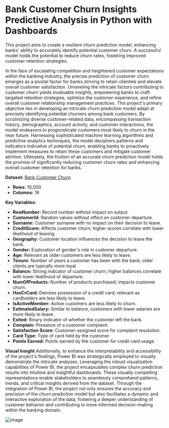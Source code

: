 # Bank Customer Churn Insights Predictive Analysis in Python with Dashboards
This project aims to create a resilient churn prediction model, enhancing banks' ability to accurately identify potential customer churn. A successful model holds the potential to reduce churn rates, fostering improved customer retention strategies.


In the face of escalating competition and heightened customer expectations within the banking industry, the precise prediction of customer churn emerges as a pivotal factor for banks striving to retain clientele and elevate overall customer satisfaction. Unraveling the intricate factors contributing to customer churn yields invaluable insights, empowering banks to craft targeted retention strategies, optimize the customer experience, and refine overall customer relationship management practices. This project's primary objective lies in developing an intricate churn prediction model adept at precisely identifying potential churners among bank customers. By scrutinizing diverse customer-related data, encompassing transaction history, demographics, account activity, and customer interactions, the model endeavors to prognosticate customers most likely to churn in the near future. Harnessing sophisticated machine learning algorithms and predictive analytics techniques, the model deciphers patterns and indicators indicative of potential churn, enabling banks to proactively implement measures to retain these customers and mitigate customer attrition. Ultimately, the fruition of an accurate churn prediction model holds the promise of significantly reducing customer churn rates and enhancing overall customer retention for banks.

**Dataset:**
[Bank Customer Churn](https://www.kaggle.com/datasets/radheshyamkollipara/bank-customer-churn)
- **Rows:** 10,000
- **Columns:** 18

**Key Variables:**
- **RowNumber:** Record number without impact on output.
- **CustomerId:** Random values without effect on customer departure.
- **Surname:** Customer surname with no impact on their decision to leave.
- **CreditScore:** Affects customer churn; higher scores correlate with lower likelihood of leaving.
- **Geography:** Customer location influences the decision to leave the bank.
- **Gender:** Exploration of gender's role in customer departure.
- **Age:** Relevant as older customers are less likely to leave.
- **Tenure:** Number of years a customer has been with the bank; older clients are typically more loyal.
- **Balance:** Strong indicator of customer churn; higher balances correlate with lower likelihood of departure.
- **NumOfProducts:** Number of products purchased; impacts customer churn.
- **HasCrCard:** Denotes possession of a credit card; relevant as cardholders are less likely to leave.
- **IsActiveMember:** Active customers are less likely to churn.
- **EstimatedSalary:** Similar to balance, customers with lower salaries are more likely to leave.
- **Exited:** Binary indicator of whether the customer left the bank.
- **Complain:** Presence of a customer complaint.
- **Satisfaction Score:** Customer-assigned score for complaint resolution.
- **Card Type:** Type of card held by the customer.
- **Points Earned:** Points earned by the customer for credit card usage.


**Visual Insight**
Additionally, to enhance the interpretability and accessibility of the project's findings, Power BI was strategically employed to visually demonstrate the intricate analyses. Leveraging the robust visualization capabilities of Power BI, the project encapsulates complex churn prediction results into intuitive and insightful dashboards. These visually compelling representations enable stakeholders to seamlessly comprehend patterns, trends, and critical insights derived from the dataset. Through the integration of Power BI, the project not only ensures the accuracy and precision of the churn prediction model but also facilitates a dynamic and interactive exploration of the data, fostering a deeper understanding of customer behavior and contributing to more informed decision-making within the banking domain.

![image](https://github.com/Amlan-prog/Bank-Customer-Churn-Insights-Predictive-Analysis-in-Python-with-Power-BI-Visualization/assets/106246237/e29fe3fa-c263-4d19-a676-ba15d621a977)









